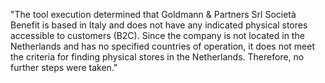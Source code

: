 "The tool execution determined that Goldmann & Partners Srl Società Benefit is based in Italy and does not have any indicated physical stores accessible to customers (B2C). Since the company is not located in the Netherlands and has no specified countries of operation, it does not meet the criteria for finding physical stores in the Netherlands. Therefore, no further steps were taken."